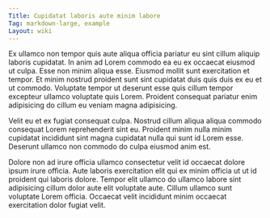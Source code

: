 ```yaml
---
Title: Cupidatat laboris aute minim labore
Tag: markdown-large, example
Layout: wiki
---
```

Ex ullamco non tempor quis aute aliqua officia pariatur eu sint cillum aliquip laboris cupidatat. In anim ad Lorem commodo ea eu ex occaecat eiusmod ut culpa. Esse non minim aliqua esse. Eiusmod mollit sunt exercitation et tempor. Et minim nostrud proident sunt sint cupidatat duis quis duis ex eu et ut commodo. Voluptate tempor ut deserunt esse quis cillum tempor excepteur ullamco voluptate quis Lorem. Proident consequat pariatur enim adipisicing do cillum eu veniam magna adipisicing.

Velit eu et ex fugiat consequat culpa. Nostrud cillum aliqua aliqua commodo consequat Lorem reprehenderit sint eu. Proident minim nulla minim cupidatat incididunt sint magna cupidatat nulla qui sunt id Lorem esse. Deserunt ullamco non commodo do culpa eiusmod anim est.

Dolore non ad irure officia ullamco consectetur velit id occaecat dolore ipsum irure officia. Aute laboris exercitation elit qui ex minim officia ut ut id proident qui laboris dolore. Tempor elit ullamco do ullamco labore sint adipisicing cillum dolor aute elit voluptate aute. Cillum ullamco sunt voluptate Lorem officia. Occaecat velit incididunt minim occaecat exercitation dolor fugiat velit.